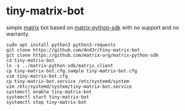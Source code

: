 # tiny-matrix-bot

simple [matrix](https://matrix.org) bot based on [matrix-python-sdk](https://github.com/matrix-org/matrix-python-sdk) with no support and no warranty.

```
sudo apt install python3 python3-requests
git clone https://github.com/4nd3r/tiny-matrix-bot
git clone https://github.com/matrix-org/matrix-python-sdk
cd tiny-matrix-bot
ln -s ../matrix-python-sdk/matrix_client
cp tiny-matrix-bot.cfg.sample tiny-matrix-bot.cfg
vim tiny-matrix-bot.cfg
cp tiny-matrix-bot.service /etc/systemd/system
vim /etc/systemd/system/tiny-matrix-bot.service
systemctl enable tiny-matrix-bot
systemctl start tiny-matrix-bot
systemctl stop tiny-matrix-bot
```
